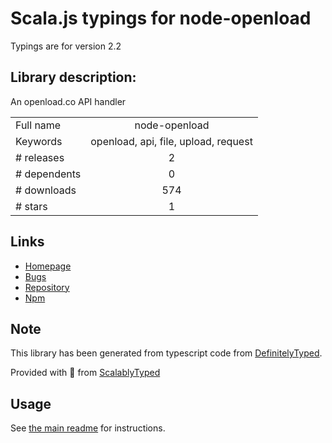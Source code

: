 
# Scala.js typings for node-openload

Typings are for version 2.2

## Library description:
An openload.co API handler

|                    |                 |
| ------------------ | :-------------: |
| Full name          | node-openload |
| Keywords           | openload, api, file, upload, request |
| # releases         | 2 |
| # dependents       | 0 |
| # downloads        | 574 |
| # stars            | 1 |

## Links
- [Homepage](https://github.com/saschazar21/node-openload#readme)
- [Bugs](https://github.com/saschazar21/node-openload/issues)
- [Repository](https://github.com/saschazar21/node-openload)
- [Npm](https://www.npmjs.com/package/node-openload)
    


## Note
This library has been generated from typescript code from [DefinitelyTyped](https://definitelytyped.org).

Provided with :purple_heart: from [ScalablyTyped](https://github.com/oyvindberg/ScalablyTyped)

## Usage
See [the main readme](../../readme.md) for instructions.


